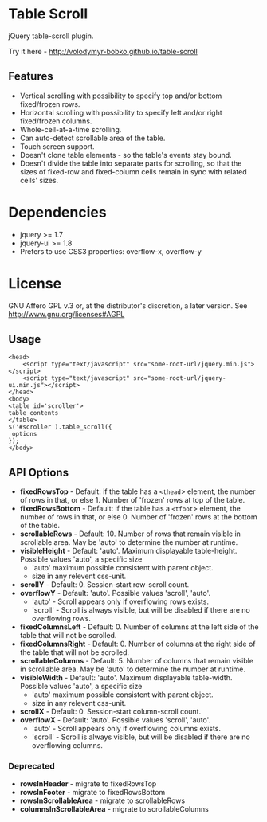 # Table Scroll
jQuery table-scroll plugin.

Try it here - http://volodymyr-bobko.github.io/table-scroll
## Features
  * Vertical scrolling with possibility to specify top and/or bottom fixed/frozen rows.
  * Horizontal scrolling with possibility to specify left and/or right fixed/frozen columns.
  * Whole-cell-at-a-time scrolling.
  * Can auto-detect scrollable area of the table.
  * Touch screen support.
  * Doesn't clone table elements - so the table's events stay bound.
  * Doesn't divide the table into separate parts for scrolling, so that the sizes of fixed-row and fixed-column cells remain in sync with related cells' sizes.
# Dependencies
* jquery >= 1.7
* jquery-ui >= 1.8
* Prefers to use CSS3 properties: overflow-x, overflow-y
# License
GNU Affero GPL v.3 or, at the distributor's discretion, a later version. See http://www.gnu.org/licenses#AGPL
## Usage
```
<head>
    <script type="text/javascript" src="some-root-url/jquery.min.js"></script>
    <script type="text/javascript" src="some-root-url/jquery-ui.min.js"></script>
</head>
<body>
<table id='scroller'>
table contents
</table>
$('#scroller').table_scroll({
 options
});
</body>
```
## API Options
* **fixedRowsTop** - Default: if the table has a `<thead`> element, the number of rows in that, or else 1. Number of 'frozen' rows at top of the table.
* **fixedRowsBottom** - Default: if the table has a `<tfoot`> element, the number of rows in that, or else 0. Number of 'frozen' rows at the bottom of the table.
* **scrollableRows** - Default: 10. Number of rows that remain visible in scrollable area. May be 'auto' to determine the number at runtime.
* **visibleHeight** - Default: 'auto'. Maximum displayable table-height. Possible values 'auto', a specific size
  * 'auto' maximum possible consistent with parent object.
  * size in any relevent css-unit.
* **scrollY** - Default: 0. Session-start row-scroll count.
* **overflowY** - Default: 'auto'. Possible values 'scroll', 'auto'.
  * 'auto' - Scroll appears only if overflowing rows exists.
  * 'scroll' - Scroll is always visible, but will be disabled if there are no overflowing rows.
* **fixedColumnsLeft** - Default: 0. Number of columns at the left side of the table that will not be scrolled.
* **fixedColumnsRight** - Default: 0. Number of columns at the right side of the table that will not be scrolled.
* **scrollableColumns** - Default: 5. Number of columns that remain visible in scrollable area. May be 'auto' to determine the number at runtime.
* **visibleWidth** - Default: 'auto'. Maximum displayable table-width. Possible values 'auto', a specific size
  * 'auto' maximum possible consistent with parent object.
  * size in any relevent css-unit.
* **scrollX** - Default: 0. Session-start column-scroll count.
* **overflowX** - Default: 'auto'. Possible values 'scroll', 'auto'.
  * 'auto' - Scroll appears only if overflowing columns exists.
  * 'scroll' - Scroll is always visible, but will be disabled if there are no overflowing columns.
### Deprecated
* **rowsInHeader** - migrate to fixedRowsTop
* **rowsInFooter** - migrate to fixedRowsBottom
* **rowsInScrollableArea** - migrate to scrollableRows
* **columnsInScrollableArea** - migrate to scrollableColumns
